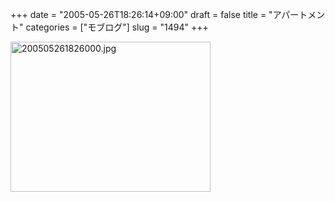 +++
date = "2005-05-26T18:26:14+09:00"
draft = false
title = "アパートメント"
categories = ["モブログ"]
slug = "1494"
+++

<img src="http://ieiriblog.jugem.cc/?image=4171" class="pict" width="320" height="240" alt="200505261826000.jpg" />
&nbsp;

